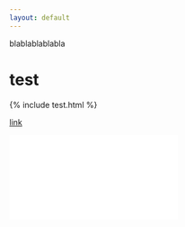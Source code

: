 ```yaml
---
layout: default
---
```



blablablablabla 

# test

{% include test.html %}

[link](docs/test.html)

[![TEST](test.html)](docs/test.html)
